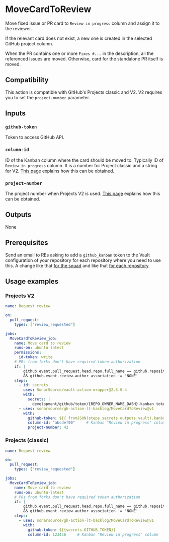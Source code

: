 # MoveCardToReview

Move fixed issue or PR card to `Review in progress` column and assign it to the reviewer.

If the relevant card does not exist, a new one is created in the selected GitHub project column.

When the PR contains one or more `Fixes #...` in the description, all the referenced issues are moved. Otherwise, card for the standalone PR itself is moved.

## Compatibility

This action is compatible with GitHub's Projects classic and V2. V2 requires you to set the `project-number` parameter.

## Inputs

### `github-token`

Token to access GitHub API.

### `column-id`

ID of the Kanban column where the card should be moved to. Typically ID of `Review in progress` column. It is a number for Project classic and a string for V2. [This page](../docs/github.md) explains how this can be obtained.

### `project-number`

The project number when Projects V2 is used. [This page](../docs/github.md) explains how this can be obtained.

## Outputs

None

## Prerequisites

Send an email to REs asking to add a `github_kanban` token to the Vault configuration of your repository for each repository where you need to use this.
A change like that [for the squad](https://github.com/SonarSource/re-terraform-aws-vault/blob/edba176cf3d89dd3a7e9ffed5807a8082076fbfe/orders/squad-jsts.yaml#L21-L29) and like that [for each repository](https://github.com/SonarSource/re-terraform-aws-vault/blob/edba176cf3d89dd3a7e9ffed5807a8082076fbfe/orders/squad-jsts.yaml#L77-L78).

## Usage examples

### Projects V2

```yaml
name: Request review

on:
  pull_request:
    types: ["review_requested"]

jobs:
  MoveCardToReview_job:
    name: Move card to review
    runs-on: ubuntu-latest
    permissions:
      id-token: write
    # PRs from forks don't have required token authorization
    if: |
        github.event.pull_request.head.repo.full_name == github.repository
        && github.event.review.author_association != 'NONE'
    steps:
      - id: secrets
        uses: SonarSource/vault-action-wrapper@2.5.0-4
        with:
          secrets: |
            development/github/token/{REPO_OWNER_NAME_DASH}-kanban token | kanban_token;
      - uses: sonarsource/gh-action-lt-backlog/MoveCardToReview@v1
        with:
          github-token: ${{ fromJSON(steps.secrets.outputs.vault).kanban_token }}
          column-id: "abcdef00"     # Kanban "Review in progress" column
          project-number: 42
```

### Projects (classic)

```yaml
name: Request review

on:
  pull_request:
    types: ["review_requested"]

jobs:
  MoveCardToReview_job:
    name: Move card to review
    runs-on: ubuntu-latest
    # PRs from forks don't have required token authorization
    if: |
        github.event.pull_request.head.repo.full_name == github.repository
        && github.event.review.author_association != 'NONE'
    steps:
      - uses: sonarsource/gh-action-lt-backlog/MoveCardToReview@v1
        with:
          github-token: ${{secrets.GITHUB_TOKEN}}
          column-id: 123456     # Kanban "Review in progress" column
```
